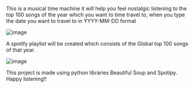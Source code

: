 This is a musical time machine it will help you feel nostalgic listening to the top 100 songs of the year which you want to time travel to, when you type the date you want to travel to in YYYY-MM-DD format

![image](https://user-images.githubusercontent.com/116056995/211182948-8a9f9fd5-faa4-457b-8ebf-38d72024e35b.png)
 
 A spotify playlist will be created which consists of the Global top 100 songs of that year.
 
![image](https://user-images.githubusercontent.com/116056995/211183055-151ea19d-6fa6-4692-aac8-04a59003ac22.png)

This project is made using python libraries Beautiful Soup and Spotipy.
Happy listening!!

